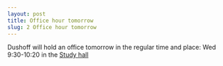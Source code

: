 ```yaml
---
layout: post
title: Office hour tomorrow
slug: 2 Office hour tomorrow
---
```


Dushoff will hold an office tomorrow in the regular time and place: Wed 9:30-10:20 in the [Study hall](https://teams.microsoft.com/l/channel/19%3aac5a398f46f0403a8d783022591e6fd1%40thread.tacv2/Study%2520hall)


